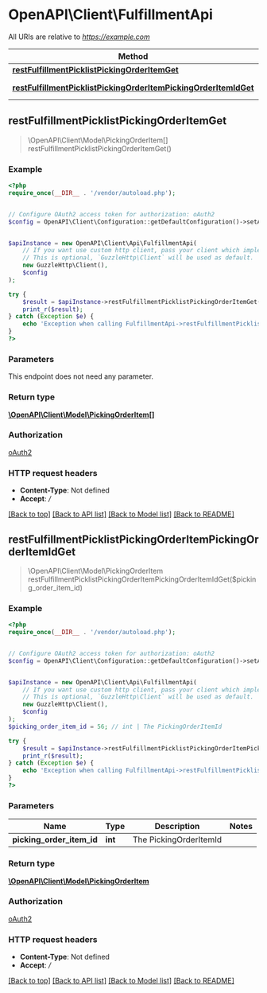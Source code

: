 # OpenAPI\Client\FulfillmentApi

All URIs are relative to *https://example.com*

Method | HTTP request | Description
------------- | ------------- | -------------
[**restFulfillmentPicklistPickingOrderItemGet**](FulfillmentApi.md#restFulfillmentPicklistPickingOrderItemGet) | **GET** /rest/fulfillment/picklist/picking_order_item | 
[**restFulfillmentPicklistPickingOrderItemPickingOrderItemIdGet**](FulfillmentApi.md#restFulfillmentPicklistPickingOrderItemPickingOrderItemIdGet) | **GET** /rest/fulfillment/picklist/picking_order_item/{pickingOrderItemId} | 



## restFulfillmentPicklistPickingOrderItemGet

> \OpenAPI\Client\Model\PickingOrderItem[] restFulfillmentPicklistPickingOrderItemGet()



### Example

```php
<?php
require_once(__DIR__ . '/vendor/autoload.php');


// Configure OAuth2 access token for authorization: oAuth2
$config = OpenAPI\Client\Configuration::getDefaultConfiguration()->setAccessToken('YOUR_ACCESS_TOKEN');


$apiInstance = new OpenAPI\Client\Api\FulfillmentApi(
    // If you want use custom http client, pass your client which implements `GuzzleHttp\ClientInterface`.
    // This is optional, `GuzzleHttp\Client` will be used as default.
    new GuzzleHttp\Client(),
    $config
);

try {
    $result = $apiInstance->restFulfillmentPicklistPickingOrderItemGet();
    print_r($result);
} catch (Exception $e) {
    echo 'Exception when calling FulfillmentApi->restFulfillmentPicklistPickingOrderItemGet: ', $e->getMessage(), PHP_EOL;
}
?>
```

### Parameters

This endpoint does not need any parameter.

### Return type

[**\OpenAPI\Client\Model\PickingOrderItem[]**](../Model/PickingOrderItem.md)

### Authorization

[oAuth2](../../README.md#oAuth2)

### HTTP request headers

- **Content-Type**: Not defined
- **Accept**: */*

[[Back to top]](#) [[Back to API list]](../../README.md#documentation-for-api-endpoints)
[[Back to Model list]](../../README.md#documentation-for-models)
[[Back to README]](../../README.md)


## restFulfillmentPicklistPickingOrderItemPickingOrderItemIdGet

> \OpenAPI\Client\Model\PickingOrderItem restFulfillmentPicklistPickingOrderItemPickingOrderItemIdGet($picking_order_item_id)



### Example

```php
<?php
require_once(__DIR__ . '/vendor/autoload.php');


// Configure OAuth2 access token for authorization: oAuth2
$config = OpenAPI\Client\Configuration::getDefaultConfiguration()->setAccessToken('YOUR_ACCESS_TOKEN');


$apiInstance = new OpenAPI\Client\Api\FulfillmentApi(
    // If you want use custom http client, pass your client which implements `GuzzleHttp\ClientInterface`.
    // This is optional, `GuzzleHttp\Client` will be used as default.
    new GuzzleHttp\Client(),
    $config
);
$picking_order_item_id = 56; // int | The PickingOrderItemId

try {
    $result = $apiInstance->restFulfillmentPicklistPickingOrderItemPickingOrderItemIdGet($picking_order_item_id);
    print_r($result);
} catch (Exception $e) {
    echo 'Exception when calling FulfillmentApi->restFulfillmentPicklistPickingOrderItemPickingOrderItemIdGet: ', $e->getMessage(), PHP_EOL;
}
?>
```

### Parameters


Name | Type | Description  | Notes
------------- | ------------- | ------------- | -------------
 **picking_order_item_id** | **int**| The PickingOrderItemId |

### Return type

[**\OpenAPI\Client\Model\PickingOrderItem**](../Model/PickingOrderItem.md)

### Authorization

[oAuth2](../../README.md#oAuth2)

### HTTP request headers

- **Content-Type**: Not defined
- **Accept**: */*

[[Back to top]](#) [[Back to API list]](../../README.md#documentation-for-api-endpoints)
[[Back to Model list]](../../README.md#documentation-for-models)
[[Back to README]](../../README.md)

